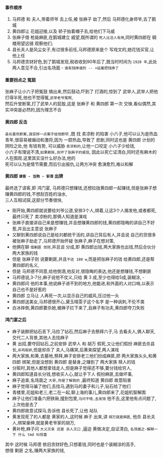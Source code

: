 #### 事件顺序
1. 马邦德 和 夫人,带着师爷 去上任,被 张麻子 劫了,然后 马邦德化身师爷,去了鹅城    
2. 黄四郎让 花姐迎接,以及 轿子抬着帽子去,给他们下马威   
3. 张麻子借 枪毙麻匪,在鹅城建立 威望,既所谓的 `死人比活人有用`,同时黄四郎在 碉楼用望远镜 观察他们;    
4. 县长夫人是风尘女子,有过很多前任,马邦德原来是个 写戏文的,她花钱买官,让他上任  
5. 马邦德贪财好色,到了鹅城发现,税收收到90年后了,既当时时间为 `1920 年`,此处两人意见不合,引出名场面 - `谁有钱挣谁的 -- >站着把钱挣了`    

#### 重要拐点之 冤鼓
张麻子让小六子把冤鼓 搞出来,然后鼓动,吓到了 打酒的,惊到了 武举人,武举人把他打得半死,他也不觉得冤,`武举老爷冤啊`,  
然后升堂断案,打了武举人的屁股,这是 张麻子 和 黄四郎 第一次 交锋,看似偶然,其实冲突是必然的,因为理念不合  

#### 黄四郎 反击
`县长喜欢断案,就安排一点案子给他断呗`  ,既 找 卖凉粉 的陷害 小六子,他可以认为是热血青年,很容易被煽动和激将,因为
一腔热血,导致了 悲剧,同时这也是 黄四郎 计划的 阴险之处,他 有钱有势, 可以威胁 `卖凉粉的`,让他一口咬定 小六子少给钱,  
小六子有理说不清,`如果赖账,则坏了张麻子的威信`, 因此以死亡证清白,同时还有麻木的人在围观.这里其实没什么好办法,他的  
死可以认为是情节需要,而后引出报仇,让两方冲突 愈演愈烈,难以和解  
#### 黄四郎 `请客 - 当狗 - 斩首` 出牌
最终选了请客,即 鸿门宴, 马邦德只想赚钱,还想拉拢黄四郎一起赚钱,但是张麻子想赚黄四郎的钱,不想刮百姓的油水,  
三人互相试探,这部分节奏很快,  
- 刚开始,黄四郎就说要给刘爷公道,安排3个人,绑着,让这3个人揭发他,或者都死,最终只死了 卖凉粉的,那俩人知道是演戏      
- 张麻子直接讲自己来是想赚钱,并且想赚黄四郎的钱,黄四郎隐晦的讲自己不好惹,并且出主意说 张麻子  
- 又聊到黄四郎说自己是给刘都统干活的,讲自己背后有人,并且说 自己的货很多被张麻子劫走了,马邦德开始怀疑 张麻子,麻子在想对策,  
- 他俩在聊 `借剿匪 敛财`,并且谈 分成,即 黄四郎出钱,两大家族也出钱,然后合伙分两大家族的钱  
- 但是 张麻子则 说要剿匪,并且`不还 180 w`,而是把张麻子的钱 给黄四郎,还是帮黄四郎的名义,  
- 但是 马邦德不同意,给他倒酒,他反对,很隐晦的表达,他还是想赚钱,不想剿匪  
- 马邦德说,3-7分,麻子说他不仗义,只给 黄 3 成,至少也得给5成,装糊涂,  -  
- 黄四郎问 他的本事,他说麻子进不到的地方,他能进,和外面的人对口哨,以表示自己也不是好惹的  
- 黄四郎 立马让 人再死一次,以显示自己的威风,压过他一头  
- 黄四郎送美女,马邦德很开心,黛玉晴雯子这个名字 是一种讽刺,不伦不类  
- 白冰摔倒,黄四郎要杀她,被麻子拦下来了,且麻子有功夫,黄四郎夺刀失败    

#### 鸿门宴之后
- 麻子装醉把钻石丢下,马捡了钻石,然后麻子去祭拜六子,马 去看夫人,俩人聊天,交代二人背景,其他人去找麻子   
- 黄 出招,要夺回钻石,之前安排 武举人 和 胡万 假死,又让他们假扮 麻匪去杀县长,`杀鸡取卵`,但是却杀了 夫人,马痛哭,后黄来探望,两人演戏  
- 两大家族,和黄,去墓地,祭拜,麻子安排老三他们扮成麻匪,把 两大家族头头,和黄四郎 绑架,但是没想到 黄四郎 是替身,之赚到了 两大家族 赎人的钱  
- 分赃时,其他人都想拿钱走人,但是麻子觉得还不够,要分钱给穷人,  
- 黄四郎知道县长分钱,想收买人心,就让手下人 假扮麻匪,去做坏事,  
- 麻子追查,名场面之 `大哥,你是了解我的` ,最终知道 黄四郎 故意陷害  
- 麻子觉得马骗了他们,去找马,遇到马的妻子和儿子,钻石给了他们  
- 青楼里,花姐和老三,老二在一起,聊上海的事儿,黄四郎来了,花姐机智解围    
- 麻子让他们准备六把铁锹,撞到包里,`马问干啥,去发钱`  他不去,这里他有点问题了,上次他是去了  
- 黄四郎故意试探马,告诉他 县长死了,让他 站队  
- 黄发现死了的人都是 黄家的人,这时候 麻子 出来,讲 `胡万就是麻匪`, 他杀 县长夫人,绑架豪绅,就是黄老爷家的胡万,  
- 黄补枪,麻子问 `大义灭亲 还是 杀人灭口` ,逼迫 黄做决定,自证清白, `名场面之-解释一下 什么 tmd 叫惊喜`    


其中 这时候 马邦德 依旧贪财好色,只想着钱,同时也是个装糊涂的高手,  
想借 剿匪 之名,赚两大家族的钱,